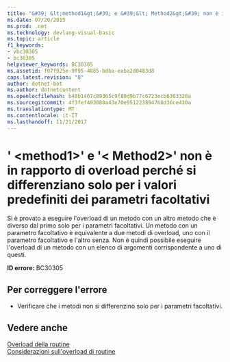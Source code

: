 ```yaml
---
title: "&#39; &lt;method1&gt;&#39; e &#39;&lt; Method2&gt;&#39; non è in rapporto di overload perché si differenziano solo per i valori predefiniti dei parametri facoltativi"
ms.date: 07/20/2015
ms.prod: .net
ms.technology: devlang-visual-basic
ms.topic: article
f1_keywords:
- vbc30305
- bc30305
helpviewer_keywords: BC30305
ms.assetid: f07f925e-9f95-4885-bdba-eaba2d0483d8
caps.latest.revision: "8"
author: dotnet-bot
ms.author: dotnetcontent
ms.openlocfilehash: b48b1407c89365c9f80d9b77c6723ecb6303320a
ms.sourcegitcommit: 4f3fef493080a43e70e951223894768d36ce430a
ms.translationtype: MT
ms.contentlocale: it-IT
ms.lasthandoff: 11/21/2017
---
```

# <a name="39ltmethod1gt39-and-39ltmethod2gt39-cannot-overload-each-other-because-they-differ-only-by-the-default-values-of-optional-parameters"></a>&#39; &lt;method1&gt;&#39; e &#39;&lt; Method2&gt;&#39; non è in rapporto di overload perché si differenziano solo per i valori predefiniti dei parametri facoltativi
Si è provato a eseguire l'overload di un metodo con un altro metodo che è diverso dal primo solo per i parametri facoltativi. Un metodo con un parametro facoltativo è equivalente a due metodi di overload, uno con il parametro facoltativo e l'altro senza. Non è quindi possibile eseguire l'overload di un metodo con un elenco di argomenti corrispondente a uno di questi.  
  
 **ID errore:** BC30305  
  
## <a name="to-correct-this-error"></a>Per correggere l'errore  
  
-   Verificare che i metodi non si differenzino solo per i parametri facoltativi.  
  
## <a name="see-also"></a>Vedere anche  
 [Overload della routine](../../visual-basic/programming-guide/language-features/procedures/procedure-overloading.md)  
 [Considerazioni sull'overload di routine](../../visual-basic/programming-guide/language-features/procedures/considerations-in-overloading-procedures.md)

